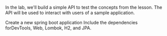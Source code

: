 In the lab, we'll build a simple API to test the concepts from the lesson. 
The API will be used to interact with users of a sample application.

Create a new spring boot application Include the dependencies forDevTools, Web, Lombok, H2, and JPA.
